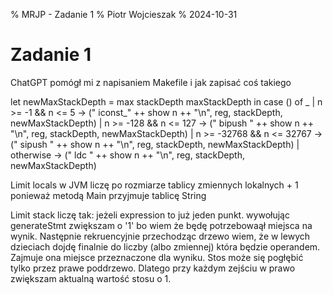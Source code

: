 % MRJP - Zadanie 1
% Piotr Wojcieszak
% 2024-10-31

Zadanie 1
=========

ChatGPT pomógł mi z napisaniem Makefile i jak zapisać coś takiego 

let newMaxStackDepth = max stackDepth maxStackDepth
  in case () of
    _ | n >= -1 && n <= 5    -> ("  iconst_" ++ show n ++ "\n", reg, stackDepth, newMaxStackDepth)
      | n >= -128 && n <= 127 -> ("  bipush " ++ show n ++ "\n", reg, stackDepth, newMaxStackDepth)
      | n >= -32768 && n <= 32767 -> ("  sipush " ++ show n ++ "\n", reg, stackDepth, newMaxStackDepth)
      | otherwise             -> ("  ldc " ++ show n ++ "\n", reg, stackDepth, newMaxStackDepth)

Limit locals w JVM liczę po rozmiarze tablicy zmiennych lokalnych + 1 ponieważ metodą Main przyjmuje tablicę String

Limit stack liczę tak: jeżeli expression to już jeden punkt. wywołując generateStmt zwiększam o '1' bo wiem że będę potrzebowaął miejsca na wynik. Następnie rekruencyjnie przechodząc drzewo wiem, że w lewych dzieciach dojdę finalnie do liczby (albo zmiennej) która będzie operandem. Zajmuje ona miejsce przeznaczone dla wyniku. Stos może się pogłębić tylko przez prawe poddrzewo. Dlatego przy każdym zejściu w prawo zwiększam aktualną wartość stosu o 1.

